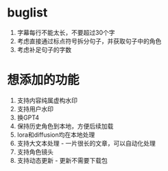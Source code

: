 # buglist
1. 字幕每行不能太长，不要超过30个字
2. 考虑直接通过标点符号拆分句子，并获取句子中的角色
3. 考虑补足句子的字数

# 想添加的功能
1. 支持内容纯属虚构水印
1. 支持用户水印
2. 换GPT4
3. 保持历史角色到本地，方便后续加载
4. lora和diffusion均在本地处理
5. 支持大文本处理 - 一片很长的文章，可以自动化处理
6. 支持角色镜头
7. 支持动态更新 - 更新不需要下载包
